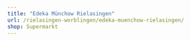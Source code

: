 ```yaml
---
title: "Edeka Münchow Rielasingen"
url: /rielasingen-worblingen/edeka-muenchow-rielasingen/
shop: Supermarkt
---
```

